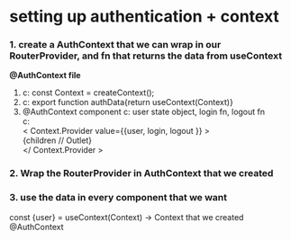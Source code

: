 # setting up authentication + context

### 1. create a AuthContext that we can wrap in our RouterProvider, and fn that returns the data from useContext

<b>@AuthContext file</b><br/>

1. c: const Context = createContext();
2. c: export function authData{return useContext(Context)}
3. @AuthContext component
   c: user state object, login fn, logout fn <br/>
   c:<br/>
   < Context.Provider value={{user, login, logout }} ><br/>
   {children // Outlet}<br/>
   </ Context.Provider >

### 2. Wrap the RouterProvider in AuthContext that we created

<AuthProvider>
    <RouterProvider router={router} />
</AuthProvider>

### 3. use the data in every component that we want

const {user} = useContext(Context) -> Context that we created @AuthContext
